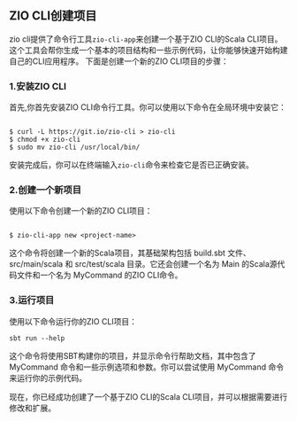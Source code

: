 ## ZIO CLI创建项目
zio cli提供了命令行工具`zio-cli-app`来创建一个基于ZIO CLI的Scala CLI项目。这个工具会帮你生成一个基本的项目结构和一些示例代码，让你能够快速开始构建自己的CLI应用程序。 下面是创建一个新的ZIO CLI项目的步骤：

### 1.安装ZIO CLI
首先,你首先安装ZIO CLI命令行工具。你可以使用以下命令在全局环境中安装它：
```shell

$ curl -L https://git.io/zio-cli > zio-cli
$ chmod +x zio-cli
$ sudo mv zio-cli /usr/local/bin/

```
安装完成后，你可以在终端输入`zio-cli`命令来检查它是否已正确安装。   

### 2.创建一个新项目
使用以下命令创建一个新的ZIO CLI项目：
```shell

$ zio-cli-app new <project-name>

```
这个命令将创建一个新的Scala项目，其基础架构包括 build.sbt 文件、 src/main/scala 和 src/test/scala 目录。它还会创建一个名为 Main 的Scala源代码文件和一个名为 MyCommand 的ZIO CLI命令。

### 3.运行项目
使用以下命令运行你的ZIO CLI项目：
```shell
sbt run --help
```
这个命令将使用SBT构建你的项目，并显示命令行帮助文档，其中包含了 MyCommand 命令和一些示例选项和参数。你可以尝试使用 MyCommand 命令来运行你的示例代码。

现在，你已经成功创建了一个基于ZIO CLI的Scala CLI项目，并可以根据需要进行修改和扩展。

